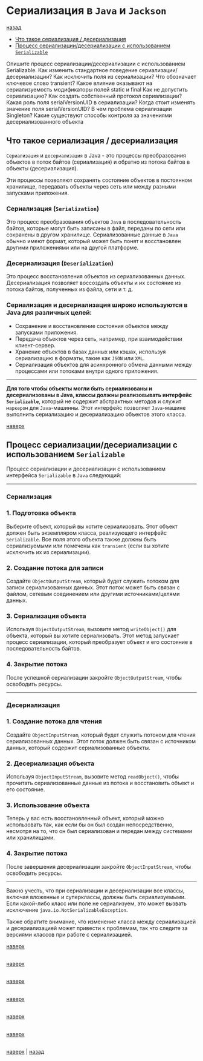 # Сериализация в `Java` и `Jackson`

[назад](../README.md)

* [Что такое сериализация / десериализация](#что-такое-сериализация--десериализация)
* [Процесс сериализации/десериализации с использованием `Serializable`](#процесс-сериализациидесериализации-с-использованием-serializable)

Опишите процесс сериализации/десериализации с использованием Serializable.
Как изменить стандартное поведение сериализации/десериализации?
Как исключить поля из сериализации?
Что обозначает ключевое слово transient?
Какое влияние оказывают на сериализуемость модификаторы полей static и final
Как не допустить сериализацию?
Как создать собственный протокол сериализации?
Какая роль поля serialVersionUID в сериализации?
Когда стоит изменять значение поля serialVersionUID?
В чем проблема сериализации Singleton?
Какие существуют способы контроля за значениями десериализованного объекта


## Что такое сериализация / десериализация

`Сериализация` и `десериализация` в Java - это процессы преобразования объектов в поток байтов (сериализация) и обратно из потока байтов в объекты (десериализация). 

Эти процессы позволяют сохранять состояние объектов в постоянном хранилище, передавать объекты через сеть или между разными запусками приложения.

### Сериализация (`Serialization`)
Это процесс преобразования объектов `Java` в последовательность байтов, которые могут быть записаны в файл, переданы по сети или сохранены в другом хранилище. Сериализованные данные в `Java` обычно имеют формат, который может быть понят и восстановлен другими приложениями или на другой платформе.

### Десериализация (`Deserialization`)
Это процесс восстановления объектов из сериализованных данных. Десериализация позволяет воссоздать объекты и их состояние из потока байтов, полученных из файла, сети и т. д.

### Сериализация и десериализация широко используются в Java для различных целей:

* Сохранение и восстановление состояния объектов между запусками приложения.
* Передача объектов через сеть, например, при взаимодействии клиент-сервер.
* Хранение объектов в базах данных или кэшах, используя сериализацию в форматы, такие как `JSON` или `XML`.
* Сериализация объектов для асинхронного обмена данными между процессами или потоками внутри одного приложения.

***
**Для того чтобы объекты могли быть сериализованы и десериализованы в Java, классы должны реализовывать интерфейс `Serializable`**, который не содержит абстрактных методов и служит `маркером` для `Java`-машинны. Этот интерфейс позволяет `Java`-машине выполнить сериализацию и десериализацию объектов этого класса.

[наверх](#сериализация-в-java-и-jackson)

## Процесс сериализации/десериализации с использованием `Serializable`

Процесс сериализации и десериализации с использованием интерфейса `Serializable` в `Java` следующий:
***
### Сериализация

### 1. Подготовка объекта
Выберите объект, который вы хотите сериализовать. Этот объект должен быть экземпляром класса, реализующего интерфейс `Serializable`. Все поля этого объекта также должны быть сериализуемыми или помечены как `transient` (если вы хотите исключить их из сериализации).

### 2. Создание потока для записи
Создайте `ObjectOutputStream`, который будет служить потоком для записи сериализованных данных. Этот поток может быть связан с файлом, сетевым соединением или другими источниками/целями данных.

### 3. Сериализация объекта
Используя `ObjectOutputStream`, вызовите метод `writeObject()` для объекта, который вы хотите сериализовать. Этот метод запускает процесс сериализации, который преобразует объект и его состояние в последовательность байтов.

### 4. Закрытие потока
После успешной сериализации закройте `ObjectOutputStream`, чтобы освободить ресурсы.

***
### Десериализация

### 1. Создание потока для чтения
Создайте `ObjectInputStream`, который будет служить потоком для чтения сериализованных данных. Этот поток должен быть связан с источником данных, который содержит сериализованные объекты.

### 2. Десериализация объекта
Используя `ObjectInputStream`, вызовите метод `readObject()`, чтобы прочитать сериализованные данные из потока и восстановить объект и его состояние.

### 3. Использование объекта
Теперь у вас есть восстановленный объект, который можно использовать так, как если бы он был создан непосредственно, несмотря на то, что он был сериализован и передан между системами или хранилищами.

### 4. Закрытие потока
После завершения десериализации закройте `ObjectInputStream`, чтобы освободить ресурсы.

***
Важно учесть, что при сериализации и десериализации все классы, включая вложенные и суперклассы, должны быть сериализуемыми. Если какой-либо класс или поле не сериализуем, это может вызвать исключение `java.io.NotSerializableException`. 

Также обратите внимание, что изменение класса между сериализацией и десериализацией может привести к проблемам, так что следите за версиями классов при работе с сериализацией.

[наверх](#сериализация-в-java-и-jackson)

##

[наверх](#сериализация-в-java-и-jackson)

##

[наверх](#сериализация-в-java-и-jackson)

##

[наверх](#сериализация-в-java-и-jackson)

##

[наверх](#сериализация-в-java-и-jackson)

##

[наверх](#сериализация-в-java-и-jackson)

##

[наверх](#сериализация-в-java-и-jackson) | [назад](../README.md)